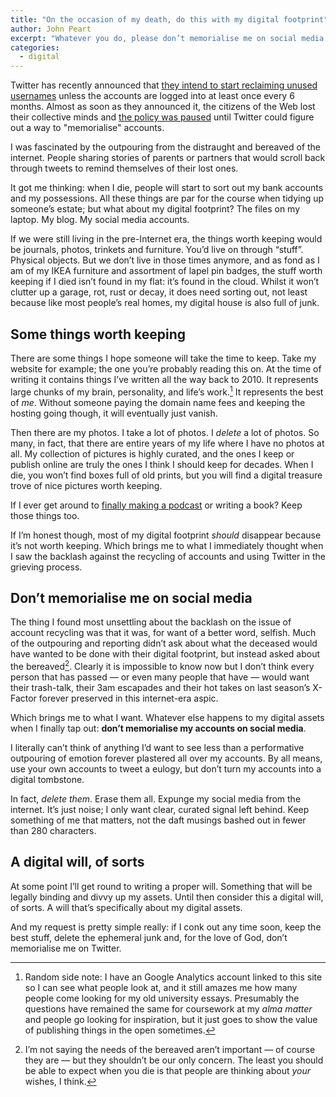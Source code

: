 ```yaml
---
title: "On the occasion of my death, do this with my digital footprint"
author: John Peart
excerpt: "Whatever you do, please don’t memorialise me on social media."
categories:
  - digital
---
```


Twitter has recently announced that [they intend to start reclaiming unused usernames](https://thenextweb.com/insider/2019/11/27/twitter-will-delete-inactive-accounts-starting-december/) unless the accounts are logged into at least once every 6 months. Almost as soon as they announced it, the citizens of the Web lost their collective minds and [the policy was paused](https://thenextweb.com/twitter/2019/11/27/twitter-delays-deleting-inactive-accounts-to-decide-how-to-respect-dead-users/) until Twitter could figure out a way to "memorialise" accounts.

I was fascinated by the outpouring from the distraught and bereaved of the internet. People sharing stories of parents or partners that would scroll back through tweets to remind themselves of their lost ones. 

It got me thinking: when I die, people will start to sort out my bank accounts and my possessions. All these things are par for the course when tidying up someone’s estate; but what about my digital footprint? The files on my laptop. My blog. My social media accounts.

If we were still living in the pre-Internet era, the things worth keeping would be journals, photos, trinkets and furniture. You’d live on through “stuff”. Physical objects. But we don’t live in those times anymore, and as fond as I am of my IKEA furniture and assortment of lapel pin badges, the stuff worth keeping if I died isn’t found in my flat: it’s found in the cloud. Whilst it won’t clutter up a garage, rot, rust or decay, it does need sorting out, not least because like most people’s real homes, my digital house is also full of junk.

## Some things worth keeping

There are some things I hope someone will take the time to keep. Take my website for example; the one you’re probably reading this on. At the time of writing it contains things I’ve written all the way back to 2010. It represents large chunks of my brain, personality, and life’s work.[^essays] It represents the best of *me*. Without someone paying the domain name fees and keeping the hosting going though, it will eventually just vanish.

Then there are my photos. I take a lot of photos. I *delete* a lot of photos. So many, in fact, that there are entire years of my life where I have no photos at all. My collection of pictures is highly curated, and the ones I keep or publish online are truly the ones I think I should keep for decades. When I die, you won’t find boxes full of old prints, but you will find a digital treasure trove of nice pictures worth keeping.

If I ever get around to [finally making a podcast](/2019/01/27/department-of-bad-ideas) or writing a book? Keep those things too.

If I’m honest though, most of my digital footprint *should* disappear because it’s not worth keeping. Which brings me to what I immediately thought when I saw the backlash against the recycling of accounts and using Twitter in the grieving process.

## Don’t memorialise me on social media

The thing I found most unsettling about the backlash on the issue of account recycling was that it was, for want of a better word, selfish. Much of the outpouring and reporting didn’t ask about what the deceased would have wanted to be done with their digital footprint, but instead asked about the bereaved[^2]. Clearly it is impossible to know now but I don’t think every person that has passed — or even many people that have — would want their trash-talk, their 3am escapades and their hot takes on last season’s X-Factor forever preserved in this internet-era aspic. 

Which brings me to what I want. Whatever else happens to my digital assets when I finally tap out: **don’t memorialise my accounts on social media**. 

I literally can’t think of anything I’d want to see less than a performative outpouring of emotion forever plastered all over my accounts. By all means, use your own accounts to tweet a eulogy, but don’t turn my accounts into a digital tombstone. 

In fact, *delete them*. Erase them all. Expunge my social media from the internet. It’s just noise; I only want clear, curated signal left behind. Keep something of me that matters, not the daft musings bashed out in fewer than 280 characters.

## A digital will, of sorts

At some point I’ll get round to writing a proper will. Something that will be legally binding and divvy up my assets. Until then consider this a digital will, of sorts. A will that’s specifically about my digital assets. 

And my request is pretty simple really: if I conk out any time soon, keep the best stuff, delete the ephemeral junk and, for the love of God, don’t memorialise me on Twitter.

[^essays]: Random side note: I have an Google Analytics account linked to this site so I can see what people look at, and it still amazes me how many people come looking for my old university essays. Presumably the questions have remained the same for coursework at my *alma matter* and people go looking for inspiration, but it just goes to show the value of publishing things in the open sometimes.

[^2]: I’m not saying the needs of the bereaved aren’t important — of course they are — but they shouldn’t be our only concern. The least you should be able to expect when you die is that people are thinking about *your* wishes, I think.